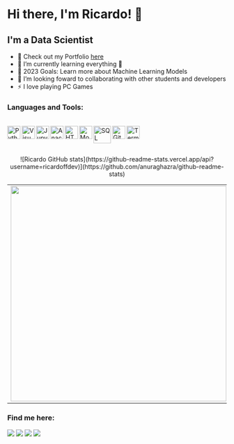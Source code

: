 # Hi there, I'm Ricardo! 👋

## I'm a Data Scientist

- 🔭 Check out my Portfolio [here](https://ricardoffdev.github.io/portfolio_projetos/)
- 🌱 I’m currently learning everything 🤣
- 🥅 2023 Goals: Learn more about Machine Learning Models
- 👯 I’m looking foward to collaborating with other students and developers
- ⚡ I love playing PC Games

### Languages and Tools:
<div style="display: inline_block"><br>
  <img align="left" alt="Python" width="30" src="https://cdn-icons-png.flaticon.com/512/5968/5968350.png"> 
  <img align="left" alt="Visual Studio Code" width="30" src="https://cdn.jsdelivr.net/gh/devicons/devicon/icons/vscode/vscode-original.svg">
  <img align="left" alt="Jupyter" width="30" src="https://upload.wikimedia.org/wikipedia/commons/thumb/3/38/Jupyter_logo.svg/1200px-Jupyter_logo.svg.png">
  <img align="left" alt="Anaconda" width="30" src="https://img.icons8.com/fluent/600/000000/anaconda--v2.png">
  <img align="left" alt="HTML5" width="30" src="https://cdn-icons-png.flaticon.com/512/1216/1216733.png">
  <img align="left" alt="MongoDB" width="30" src="https://w7.pngwing.com/pngs/956/695/png-transparent-mongodb-original-wordmark-logo-icon-thumbnail.png">
  <img align="left" alt="SQL" width="40" src="https://www.clipartmax.com/png/middle/243-2432711_azure-sql-database-icon.png">
  <img align="left" alt="Git" width="30" src="https://cdn.jsdelivr.net/gh/devicons/devicon/icons/git/git-original.svg">
  <img align="left" alt="Terminal" width="30" src="https://cdn-icons-png.flaticon.com/512/6528/6528610.png">  
</div>
<br>
</br>
<br>
</br>
<center>
<table>
  <tr>
    ![Ricardo GitHub stats](https://github-readme-stats.vercel.app/api?username=ricardoffdev)](https://github.com/anuraghazra/github-readme-stats)
      <td><img width="495px" align="left" src="https://github-readme-stats-seven-alpha-82.vercel.app/api?username=ricardoffdev&theme=dark" /></td>  
      <td><img width="400px" align="left" src="https://github-readme-stats-seven-alpha-82.vercel.app/api/top-langs/?username=ricardoffdev&hide=html&layout=compact&theme=dark" /></td>
  </tr>   
</table>
</center>

### Find me here:

<div> 
  <a href="https://www.linkedin.com/in/ricardoffdev" target="_blank"><img src="https://img.shields.io/badge/-LinkedIn-%230077B5?style=for-the-badge&logo=linkedin&logoColor=white" target="_blank"></a>
  <a href = "mailto:ricardoffdev@gmail.com"><img src="https://img.shields.io/badge/-Gmail-%23333?style=for-the-badge&logo=gmail&logoColor=white" target="_blank"></a>
  <a href="https://discord.gg/hMYtvkZDhn" target="_blank"><img src="https://img.shields.io/badge/Discord-7289DA?style=for-the-badge&logo=discord&logoColor=white" target="_blank"></a> 
  <a href="https://instagram.com/riffernandes" target="_blank"><img src="https://img.shields.io/badge/-Instagram-%23E4405F?style=for-the-badge&logo=instagram&logoColor=white" target="_blank"></a>
</div>
